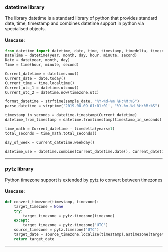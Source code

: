 ### datetime library

The library datetime is a standard library of python that provides standard date, time, timestamp and combines datetime support in python via specialised objects.
#### Usecase:

```python
from datetime import datetime, date, time, timestamp, timedelta, timezone
DateTime = datetime(year, month, day, hour, minute, second)
Date = date(year, month, day)
Time = time(hour, minute, second)

Current_datetime = datetime.now()
Current_date = date.today()
Current_time = time.localtime()
Current_utc_1 = datetime.utcnow() 
Current_utc_2 = datetime.now(timezone.utc) 

format_datetime = strftime(sample_date, "%Y-%d-%m %H:%M:%S")
parse_datetime = strptime('2019-08-09 01:01:01', "%Y-%m-%d %H:%M:%S")

timestamp_in_seconds = datetime.timestamp(Current_datetime)
datetime_from_timestamp = datetime.fromtimestamp(timestamp_in_seconds)

time_math = Current_datetime - timedelta(years=1)
total_seconds = time_math.total_seconds()

day_of_week = Current_datetime.weekday()

datetime_use = datetime.combine(Current_datetime.date(), Current_datetime.time())

```
_________________________

### pytz library

Python timezone support is extended by pytz to convert between timezones

#### Usecase:

```python
def convert_timezone(timestamp, timezone):
    target_timezone = None
    try:
        target_timezone = pytz.timezone(timezone)
    except:
        target_timezone = pytz.timezone('UTC')
    source_timezone = pytz.timezone('UTC')
    target_date = source_timezone.localize(timestamp).astimezone(target_timezone)
    return target_date
```
_______

